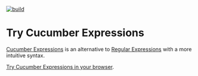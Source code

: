 [![build](https://github.com/cucumber/try-cucumber-expressions/actions/workflows/build.yaml/badge.svg)](https://github.com/cucumber/try-cucumber-expressions/actions/workflows/build.yaml)

# Try Cucumber Expressions

[Cucumber Expressions](https://github.com/cucumber/cucumber-expressions) is an alternative to [Regular Expressions](https://en.wikipedia.org/wiki/Regular_expression)
with a more intuitive syntax.

[Try Cucumber Expressions in your browser](https://cucumber.github.io/try-cucumber-expressions/).
